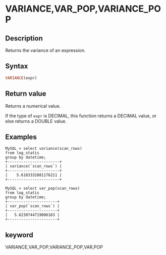 # VARIANCE,VAR_POP,VARIANCE_POP

## Description

Returns the variance of an expression.

## Syntax

```Haskell
VARIANCE(expr)
```

## Return value

Returns a numerical value.

If the type of `expr` is DECIMAL, this function returns a DECIMAL value, or else returns a DOUBLE value.

## Examples

```plain text
MySQL > select variance(scan_rows)
from log_statis
group by datetime;
+-----------------------+
| variance(`scan_rows`) |
+-----------------------+
|    5.6183332881176211 |
+-----------------------+

MySQL > select var_pop(scan_rows)
from log_statis
group by datetime;
+----------------------+
| var_pop(`scan_rows`) |
+----------------------+
|   5.6230744719006163 |
+----------------------+
```

## keyword

VARIANCE,VAR_POP,VARIANCE_POP,VAR,POP
